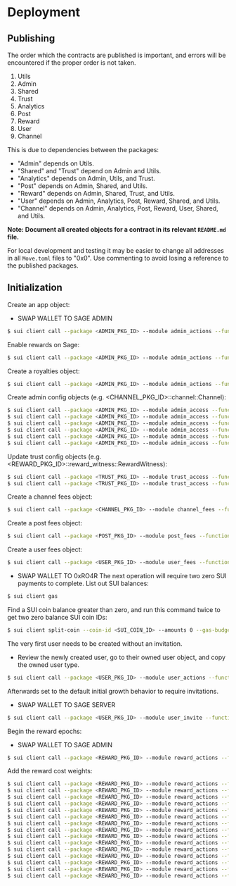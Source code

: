 # Deployment

## Publishing

The order which the contracts are published is important, and errors will be encountered if the proper order is not taken.

1. Utils
2. Admin
3. Shared
4. Trust
5. Analytics
6. Post
7. Reward
8. User
9. Channel

This is due to dependencies between the packages:

- "Admin" depends on Utils.
- "Shared" and "Trust" depend on Admin and Utils.
- "Analytics" depends on Admin, Utils, and Trust.
- "Post" depends on Admin, Shared, and Utils.
- "Reward" depends on Admin, Shared, Trust, and Utils.
- "User" depends on Admin, Analytics, Post, Reward, Shared, and Utils.
- "Channel" depends on Admin, Analytics, Post, Reward, User, Shared, and Utils.

**Note: Document all created objects for a contract in its relevant `README.md` file.**

For local development and testing it may be easier to change all addresses in all `Move.toml` files to "0x0". Use commenting to avoid losing a reference to the published packages.

## Initialization

Create an app object:

- SWAP WALLET TO SAGE ADMIN

```sh
$ sui client call --package <ADMIN_PKG_ID> --module admin_actions --function create_app_as_admin --args <ADMIN_CAP_ID> <APP_REGISTRY_ID> sage
```

Enable rewards on Sage:

```sh
$ sui client call --package <ADMIN_PKG_ID> --module admin_actions --function update_app_rewards --args <REWARD_CAP_ID> <APP_ID> true
```

Create a royalties object:

```sh
$ sui client call --package <ADMIN_PKG_ID> --module admin_actions --function create_royalties --type-args 0x2::sui::SUI --args <FEE_CAP_ID> <APP_ID> 0 0x083819196bd7923be95bba14ab1f89931dc392a0d41c71a3eb5e2e9ad914acc9 0 0x083819196bd7923be95bba14ab1f89931dc392a0d41c71a3eb5e2e9ad914acc9
```

Create admin config objects (e.g. <CHANNEL_PKG_ID>::channel::Channel):

```sh
$ sui client call --package <ADMIN_PKG_ID> --module admin_access --function create_channel_config --type-args <CHANNEL_TYPE> --args <ADMIN_CAP_ID>
$ sui client call --package <ADMIN_PKG_ID> --module admin_access --function create_channel_witness_config --type-args <CHANNEL_WITNESS_TYPE> --args <ADMIN_CAP_ID>
$ sui client call --package <ADMIN_PKG_ID> --module admin_access --function create_group_witness_config --type-args <GROUP_WITNESS_TYPE> --args <ADMIN_CAP_ID>
$ sui client call --package <ADMIN_PKG_ID> --module admin_access --function create_owned_user_config --type-args <OWNED_USER_TYPE> --args <ADMIN_CAP_ID>
$ sui client call --package <ADMIN_PKG_ID> --module admin_access --function create_shared_user_config --type-args <SHARED_USER_TYPE> --args <ADMIN_CAP_ID>
$ sui client call --package <ADMIN_PKG_ID> --module admin_access --function create_user_witness_config --type-args <USER_WITNESS_TYPE> --args <ADMIN_CAP_ID>
```

Update trust config objects (e.g. <REWARD_PKG_ID>::reward_witness::RewardWitness):

```sh
$ sui client call --package <TRUST_PKG_ID> --module trust_access --function update_governance_witness --type-args <GOVERNANCE_WITNESS_TYPE> --args <ADMIN_CAP_ID> <GOVERNANCE_WITNESS_CONFIG_ID>
$ sui client call --package <TRUST_PKG_ID> --module trust_access --function update_reward_witness --type-args <REWARD_WITNESS_TYPE> --args <ADMIN_CAP_ID> <REWARD_WITNESS_CONFIG_ID>
```

Create a channel fees object:

```sh
$ sui client call --package <CHANNEL_PKG_ID> --module channel_fees --function create --type-args 0x2::sui::SUI --args <FEE_CAP_ID> <APP_ID> 0 0 0 0 0 0 0 0 0 0 0 0 0 0
```

Create a post fees object:

```sh
$ sui client call --package <POST_PKG_ID> --module post_fees --function create --type-args 0x2::sui::SUI --args <FEE_CAP_ID> <APP_ID> 0 0 0 0
```

Create a user fees object:

```sh
$ sui client call --package <USER_PKG_ID> --module user_fees --function create --type-args 0x2::sui::SUI --args <FEE_CAP_ID> <APP_ID> 0 0 0 0 0 0 0 0 0 0 0 0 0 0 0 0
```

- SWAP WALLET TO 0xRO4R
The next operation will require two zero SUI payments to complete. List out SUI balances:

```sh
$ sui client gas
```

Find a SUI coin balance greater than zero, and run this command twice to get two zero balance SUI coin IDs:

```sh
$ sui client split-coin --coin-id <SUI_COIN_ID> --amounts 0 --gas-budget 10000000
```

The very first user needs to be created without an invitation.

- Review the newly created user, go to their owned user object, and copy the owned user type.

```sh
$ sui client call --package <USER_PKG_ID> --module user_actions --function create --type-args 0x2::sui::SUI --args 0x6 <INVITE_CONFIG_ID> <USER_REG_ID> <USER_INVITE_REG_ID> <USER_FEE_ID> '[]' '[]' 0 0 "User 0x1 where authentic voices thrive without permission." "0xRO4R" <ZERO_BALANCE_COIN_ID_1> <ZERO_BALANCE_COIN_ID_2>
```

Afterwards set to the default initial growth behavior to require invitations.

- SWAP WALLET TO SAGE SERVER

```sh
$ sui client call --package <USER_PKG_ID> --module user_invite --function set_invite_config --args <INVITE_CAP_ID> <INVITE_CONFIG_ID> true
```

Begin the reward epochs:

- SWAP WALLET TO SAGE ADMIN

```sh
$ sui client call --package <REWARD_PKG_ID> --module reward_actions --function start_epochs --args <REWARD_CAP_ID> 0x6 <REWARD_COST_WEIGHTS_REG_ID>
```

Add the reward cost weights:

```sh
$ sui client call --package <REWARD_PKG_ID> --module reward_actions --function add_weight --args <REWARD_CAP_ID> <REWARD_COST_WEIGHTS_REG_ID> "channel-created" 1000000
$ sui client call --package <REWARD_PKG_ID> --module reward_actions --function add_weight --args <REWARD_CAP_ID> <REWARD_COST_WEIGHTS_REG_ID> "channel-followed" 1000000
$ sui client call --package <REWARD_PKG_ID> --module reward_actions --function add_weight --args <REWARD_CAP_ID> <REWARD_COST_WEIGHTS_REG_ID> "channel-text-posts" 1000000
$ sui client call --package <REWARD_PKG_ID> --module reward_actions --function add_weight --args <REWARD_CAP_ID> <REWARD_COST_WEIGHTS_REG_ID> "followed-channel" 1000000
$ sui client call --package <REWARD_PKG_ID> --module reward_actions --function add_weight --args <REWARD_CAP_ID> <REWARD_COST_WEIGHTS_REG_ID> "comment-given" 1000000
$ sui client call --package <REWARD_PKG_ID> --module reward_actions --function add_weight --args <REWARD_CAP_ID> <REWARD_COST_WEIGHTS_REG_ID> "comment-received" 1000000
$ sui client call --package <REWARD_PKG_ID> --module reward_actions --function add_weight --args <REWARD_CAP_ID> <REWARD_COST_WEIGHTS_REG_ID> "favorited-post" 1000000
$ sui client call --package <REWARD_PKG_ID> --module reward_actions --function add_weight --args <REWARD_CAP_ID> <REWARD_COST_WEIGHTS_REG_ID> "followed-user" 1000000
$ sui client call --package <REWARD_PKG_ID> --module reward_actions --function add_weight --args <REWARD_CAP_ID> <REWARD_COST_WEIGHTS_REG_ID> "liked-post" 1000000
$ sui client call --package <REWARD_PKG_ID> --module reward_actions --function add_weight --args <REWARD_CAP_ID> <REWARD_COST_WEIGHTS_REG_ID> "post-favorited" 1000000
$ sui client call --package <REWARD_PKG_ID> --module reward_actions --function add_weight --args <REWARD_CAP_ID> <REWARD_COST_WEIGHTS_REG_ID> "post-liked" 1000000
$ sui client call --package <REWARD_PKG_ID> --module reward_actions --function add_weight --args <REWARD_CAP_ID> <REWARD_COST_WEIGHTS_REG_ID> "profile-created" 1000000
$ sui client call --package <REWARD_PKG_ID> --module reward_actions --function add_weight --args <REWARD_CAP_ID> <REWARD_COST_WEIGHTS_REG_ID> "user-followed" 1000000
$ sui client call --package <REWARD_PKG_ID> --module reward_actions --function add_weight --args <REWARD_CAP_ID> <REWARD_COST_WEIGHTS_REG_ID> "user-friends" 1000000
$ sui client call --package <REWARD_PKG_ID> --module reward_actions --function add_weight --args <REWARD_CAP_ID> <REWARD_COST_WEIGHTS_REG_ID> "user-text-posts" 1000000
```
